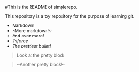 #This is the README of simplerepo.

This repository is a toy repository for the purpose of learning git.

 * Markdown!
 * ~More markdown!~
 * And even more!
 * _Triforce_
 * _The prettiest bullet!_

> Look at the pretty block

> ~Another pretty block!~
